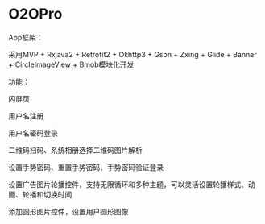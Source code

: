 # O2OPro

App框架：

采用MVP + Rxjava2 + Retrofit2 + Okhttp3 + Gson + Zxing + Glide + Banner + CircleImageView + Bmob模块化开发

功能：

闪屏页

用户名注册

用户名密码登录

二维码扫码、系统相册选择二维码图片解析

设置手势密码、重置手势密码、手势密码验证登录

设置广告图片轮播控件，支持无限循环和多种主题，可以灵活设置轮播样式、动画、轮播和切换时间

添加圆形图片控件，设置用户圆形图像
